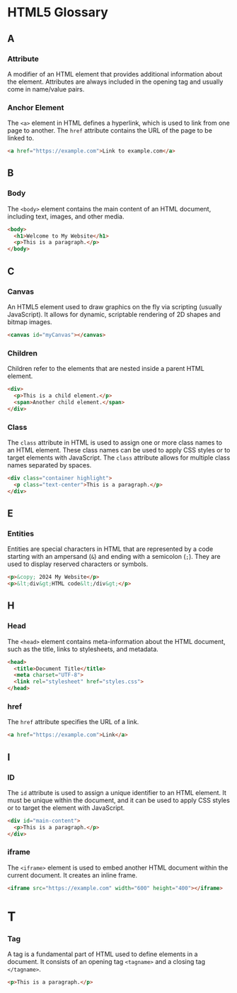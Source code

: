 # HTML5 Glossary

## A

### **Attribute**
A modifier of an HTML element that provides additional information about the element. Attributes are always included in the opening tag and usually come in name/value pairs.

### **Anchor Element**
The `<a>` element in HTML defines a hyperlink, which is used to link from one page to another. The `href` attribute contains the URL of the page to be linked to.

```html
<a href="https://example.com">Link to example.com</a>
```

## B

### **Body**
The `<body>` element contains the main content of an HTML document, including text, images, and other media.

```html
<body>
  <h1>Welcome to My Website</h1>
  <p>This is a paragraph.</p>
</body>
```

## C

### **Canvas**
An HTML5 element used to draw graphics on the fly via scripting (usually JavaScript). It allows for dynamic, scriptable rendering of 2D shapes and bitmap images.

```html
<canvas id="myCanvas"></canvas>
```
### **Children**
Children refer to the elements that are nested inside a parent HTML element.

```html
<div>
  <p>This is a child element.</p>
  <span>Another child element.</span>
</div>
```

### **Class**
The `class` attribute in HTML is used to assign one or more class names to an HTML element. These class names can be used to apply CSS styles or to target elements with JavaScript. The `class` attribute allows for multiple class names separated by spaces.

```html
<div class="container highlight">
  <p class="text-center">This is a paragraph.</p>
</div>
```
## E

### **Entities**
Entities are special characters in HTML that are represented by a code starting with an ampersand (`&`) and ending with a semicolon (`;`). They are used to display reserved characters or symbols.

```html
<p>&copy; 2024 My Website</p>
<p>&lt;div&gt;HTML code&lt;/div&gt;</p>
```

## H

### **Head**
The `<head>` element contains meta-information about the HTML document, such as the title, links to stylesheets, and metadata.

```html
<head>
  <title>Document Title</title>
  <meta charset="UTF-8">
  <link rel="stylesheet" href="styles.css">
</head>
```

 ### **href**
The `href` attribute specifies the URL of a link.

```html
<a href="https://example.com">Link</a>
```
## I

### **ID**
The `id` attribute is used to assign a unique identifier to an HTML element. It must be unique within the document, and it can be used to apply CSS styles or to target the element with JavaScript.

```html
<div id="main-content">
  <p>This is a paragraph.</p>
</div>
```

### **iframe**
The `<iframe>` element is used to embed another HTML document within the current document. It creates an inline frame.

```html
<iframe src="https://example.com" width="600" height="400"></iframe>
```

# T
### **Tag**
A tag is a fundamental part of HTML used to define elements in a document. It consists of an opening tag `<tagname>` and a closing tag `</tagname>`.

```html
<p>This is a paragraph.</p>
```